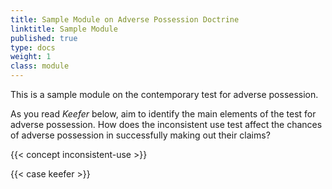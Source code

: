 ```yaml
---
title: Sample Module on Adverse Possession Doctrine
linktitle: Sample Module
published: true
type: docs
weight: 1
class: module
---
```


This is a sample module on the contemporary test for adverse possession. 

As you read *Keefer* below, aim to identify the main elements of the test for adverse possession.  How does the inconsistent use test affect the chances of adverse possession in successfully making out their claims? 

{{< concept inconsistent-use >}}

{{< case keefer >}}


